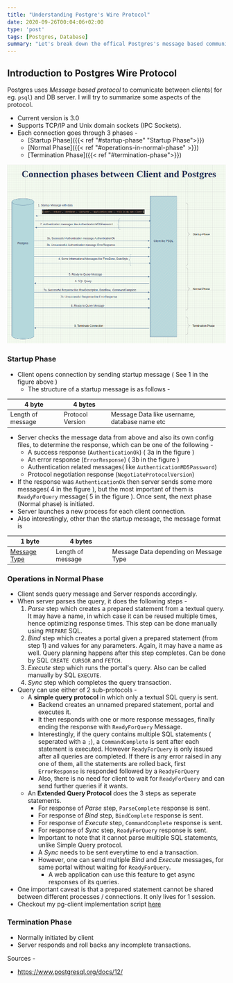 ```yaml
---
title: "Understanding Postgre's Wire Protocol"
date: 2020-09-26T00:04:06+02:00
type: 'post'
tags: [Postgres, Database]
summary: "Let's break down the offical Postgres's message based communication protocol."
---
```


## Introduction to Postgres Wire Protocol

Postgres uses *Message based protocol* to comunicate between clients( for eg. `psql`) and DB server.
I will try to summarize some aspects of the protocol.
- Current version is 3.0
- Supports TCP/IP and Unix domain sockets (IPC Sockets).
- Each connection goes through 3 phases - 
  - [Startup Phase]({{< ref "#startup-phase" "Startup Phase">}})
  - [Normal Phase]({{< ref "#operations-in-normal-phase" >}})
  - [Termination Phase]({{< ref "#termination-phase">}})

![Connection Phases between Client and PG server](/postgres/conn-phases.png) 

### Startup Phase
- Client opens connection by sending startup message ( See 1 in the figure above )
    - The structure of a startup message is as follows - 

|4 byte|4 bytes| |
|---|---|---|
| Length of message | Protocol Version | Message Data like username, database name etc 
- Server checks the message data from above and also its own config files, to determine the response, which can be one of the following - 
  - A success response (`AuthenticationOk`) ( 3a in the figure )
  - An error response (`ErrorResponse`) ( 3b in the figure )
  - Authentication related messages( like `AuthenticationMD5Password`)
  - Protocol negotiation response (`NegotiateProtocolVersion`)
- If the response was `AuthenticationOk` then server sends some more messages( 4 in the figure ), but the most important of them is `ReadyForQuery` message( 5 in the figure ). Once sent, the next phase (Normal phase) is initiated.
- Server launches a new process for each client connection.
- Also interestingly, other than the startup message, the message format is 

|1 byte|4 bytes| |
|---|---|---|
| [Message Type][1]  | Length of message  | Message Data depending on Message Type 


### Operations in Normal Phase
- Client sends query message and Server responds accordingly.
- When server parses the query, it does the following steps - 
  1) *Parse* step which creates a prepared statement from a textual query. It may have a name, in which case it can be reused multiple times, hence optimizing response times. This step can be done manually using `PREPARE`  SQL.
  2) *Bind* step which creates a portal given a prepared statement (from step 1) and values for any parameters. Again, it may have a name as well. Query planning happens after this step completes. Can be done by SQL `CREATE CURSOR` and `FETCH`.
  3) *Execute* step which runs the portal's query. Also can be called manually by SQL `EXECUTE`.
  4) *Sync* step which completes the query transaction.
- Query can use either of 2 sub-protocols -
  - A **simple query protocol** in which only a textual SQL query is sent.
    - Backend creates an unnamed prepared statement, portal and executes it.
    - It then responds with one or more response messages, finally ending the response with `ReadyForQuery` Message.
    - Interestingly, if the query contains multiple SQL statements ( seperated with a `;`), a `CommandComplete` is sent after each statement is executed. However `ReadyForQuery` is only issued after all queries are completed. If there is any error raised in any one of them, all the statements are rolled back, first `ErrorResponse` is responded followed by a `ReadyForQuery`
    - Also,  there is no need for client to wait for `ReadyForQuery` and can send further queries if it wants.
  - An **Extended Query Protocol** does the 3 steps as seperate statements.
    - For response of *Parse* step, `ParseComplete` response is sent.
    - For response of *Bind* step, `BindComplete` response is sent.
    - For response of *Execute* step, `CommandComplete` response is sent.
    - For response of *Sync* step, `ReadyForQuery` response is sent.
    - Important to note that it cannot parse multiple SQL statements, unlike Simple Query protocol.
    - A *Sync* needs to be sent everytime to end a transaction. 
    - However, one can send multiple *Bind* and *Execute* messages, for same portal without waiting for `ReadyForQuery`.
      - A web application can use this feature to get async responses of its queries.
- One important caveat is that a prepared statement cannot be shared between different processes / connections. It only lives for 1 session. 
- Checkout my pg-client implementation script [here](https://gist.github.com/iamkhush/8612c62be915e554d9430b65fcd7d2d9)

### Termination Phase
- Normally initiated by client
- Server responds and roll backs any incomplete transactions.

Sources - 
- https://www.postgresql.org/docs/12/

[1]: https://www.postgresql.org/docs/current/protocol-message-formats.html

